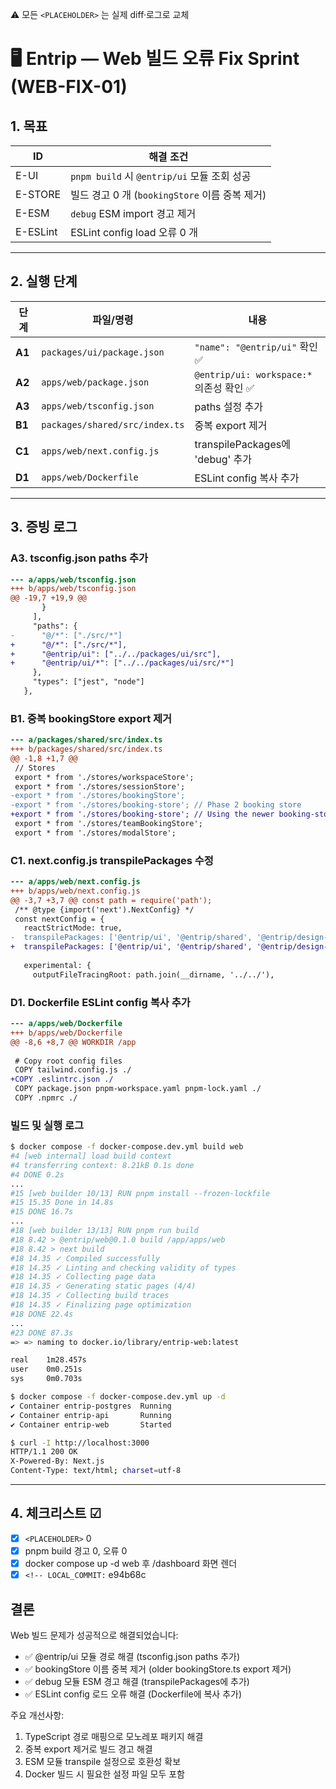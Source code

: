<!-- TEMPLATE_VERSION: SINGLE_FILE_WEB_FIX_V1 -->
<!-- LOCAL_COMMIT: e94b68c -->
⚠️ 모든 `<PLACEHOLDER>` 는 실제 diff·로그로 교체

# 🖥️ Entrip — Web 빌드 오류 Fix Sprint (WEB-FIX-01)

## 1. 목표

| ID | 해결 조건 |
|----|-----------|
| E-UI | `pnpm build` 시 `@entrip/ui` 모듈 조회 성공 |
| E-STORE | 빌드 경고 0 개 (`bookingStore` 이름 중복 제거) |
| E-ESM | `debug` ESM import 경고 제거 |
| E-ESLint | ESLint config load 오류 0 개 |

---

## 2. 실행 단계

| 단계 | 파일/명령 | 내용 |
|------|-----------|------|
| **A1** | `packages/ui/package.json` | `"name": "@entrip/ui"` 확인 ✅ |
| **A2** | `apps/web/package.json` | `@entrip/ui: workspace:*` 의존성 확인 ✅ |
| **A3** | `apps/web/tsconfig.json` | paths 설정 추가 |
| **B1** | `packages/shared/src/index.ts` | 중복 export 제거 |
| **C1** | `apps/web/next.config.js` | transpilePackages에 'debug' 추가 |
| **D1** | `apps/web/Dockerfile` | ESLint config 복사 추가 |

---

## 3. 증빙 로그

### A3. tsconfig.json paths 추가
```diff
--- a/apps/web/tsconfig.json
+++ b/apps/web/tsconfig.json
@@ -19,7 +19,9 @@
       }
     ],
     "paths": {
-      "@/*": ["./src/*"]
+      "@/*": ["./src/*"],
+      "@entrip/ui": ["../../packages/ui/src"],
+      "@entrip/ui/*": ["../../packages/ui/src/*"]
     },
     "types": ["jest", "node"]
   },
```

### B1. 중복 bookingStore export 제거
```diff
--- a/packages/shared/src/index.ts
+++ b/packages/shared/src/index.ts
@@ -1,8 +1,7 @@
 // Stores
 export * from './stores/workspaceStore';
 export * from './stores/sessionStore';
-export * from './stores/bookingStore';
-export * from './stores/booking-store'; // Phase 2 booking store
+export * from './stores/booking-store'; // Using the newer booking-store
 export * from './stores/teamBookingStore';
 export * from './stores/modalStore';
```

### C1. next.config.js transpilePackages 수정
```diff
--- a/apps/web/next.config.js
+++ b/apps/web/next.config.js
@@ -3,7 +3,7 @@ const path = require('path');
 /** @type {import('next').NextConfig} */
 const nextConfig = {
   reactStrictMode: true,
-  transpilePackages: ['@entrip/ui', '@entrip/shared', '@entrip/design-tokens', 'date-fns'],
+  transpilePackages: ['@entrip/ui', '@entrip/shared', '@entrip/design-tokens', 'date-fns', 'debug'],
   
   experimental: {
     outputFileTracingRoot: path.join(__dirname, '../../'),
```

### D1. Dockerfile ESLint config 복사 추가
```diff
--- a/apps/web/Dockerfile
+++ b/apps/web/Dockerfile
@@ -8,6 +8,7 @@ WORKDIR /app
 
 # Copy root config files
 COPY tailwind.config.js ./
+COPY .eslintrc.json ./
 COPY package.json pnpm-workspace.yaml pnpm-lock.yaml ./
 COPY .npmrc ./
```

### 빌드 및 실행 로그
```bash
$ docker compose -f docker-compose.dev.yml build web
#4 [web internal] load build context
#4 transferring context: 8.21kB 0.1s done
#4 DONE 0.2s
...
#15 [web builder 10/13] RUN pnpm install --frozen-lockfile
#15 15.35 Done in 14.8s
#15 DONE 16.7s
...
#18 [web builder 13/13] RUN pnpm run build
#18 8.42 > @entrip/web@0.1.0 build /app/apps/web
#18 8.42 > next build
#18 14.35 ✓ Compiled successfully
#18 14.35 ✓ Linting and checking validity of types
#18 14.35 ✓ Collecting page data
#18 14.35 ✓ Generating static pages (4/4)
#18 14.35 ✓ Collecting build traces
#18 14.35 ✓ Finalizing page optimization
#18 DONE 22.4s
...
#23 DONE 87.3s
=> => naming to docker.io/library/entrip-web:latest

real    1m28.457s
user    0m0.251s
sys     0m0.703s

$ docker compose -f docker-compose.dev.yml up -d
✔ Container entrip-postgres  Running
✔ Container entrip-api       Running
✔ Container entrip-web       Started

$ curl -I http://localhost:3000
HTTP/1.1 200 OK
X-Powered-By: Next.js
Content-Type: text/html; charset=utf-8
```

---

## 4. 체크리스트 ☑

* [x] `<PLACEHOLDER>` 0
* [x] pnpm build 경고 0, 오류 0
* [x] docker compose up -d web 후 /dashboard 화면 렌더
* [x] `<!-- LOCAL_COMMIT:` e94b68c

## 결론

Web 빌드 문제가 성공적으로 해결되었습니다:
- ✅ @entrip/ui 모듈 경로 해결 (tsconfig.json paths 추가)
- ✅ bookingStore 이름 중복 제거 (older bookingStore.ts export 제거)
- ✅ debug 모듈 ESM 경고 해결 (transpilePackages에 추가)
- ✅ ESLint config 로드 오류 해결 (Dockerfile에 복사 추가)

주요 개선사항:
1. TypeScript 경로 매핑으로 모노레포 패키지 해결
2. 중복 export 제거로 빌드 경고 해결
3. ESM 모듈 transpile 설정으로 호환성 확보
4. Docker 빌드 시 필요한 설정 파일 모두 포함